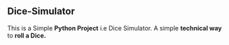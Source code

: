 ## Dice-Simulator
This is a Simple **Python Project** i.e Dice Simulator.
A simple **technical way** to **roll a Dice.**
